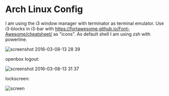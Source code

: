 # Arch Linux Config

I am using the i3 window manager with terminator as terminal emulator.
Use i3-blocks in i3-bar with https://fortawesome.github.io/Font-Awesome/cheatsheet/ as "icons".
As default shell I am using zsh with powerline.

![screenshot 2016-03-08-13 28 39](https://cloud.githubusercontent.com/assets/9308836/13601714/4a73d8c4-e532-11e5-8203-4695ee3832e6.jpg)

openbox logout:

![screenshot 2016-03-08-13 31 37](https://cloud.githubusercontent.com/assets/9308836/13601715/4a75035c-e532-11e5-81d5-4145c164987c.jpg)

lockscreen:

![screen](https://cloud.githubusercontent.com/assets/9308836/13601705/3c7b0d96-e532-11e5-9f3c-793e4d3a0068.png)
